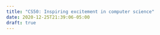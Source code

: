```yaml
---
title: "CS50: Inspiring excitement in computer science"
date: 2020-12-25T21:39:06-05:00
draft: true
---
```

